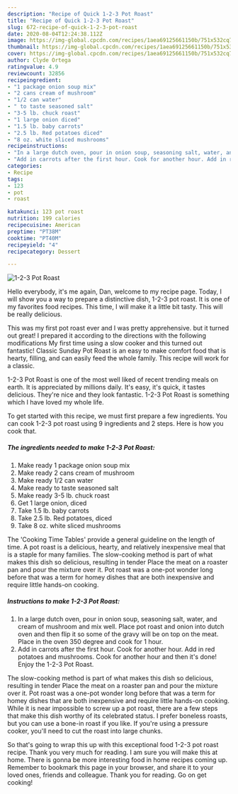 ```yaml
---
description: "Recipe of Quick 1-2-3 Pot Roast"
title: "Recipe of Quick 1-2-3 Pot Roast"
slug: 672-recipe-of-quick-1-2-3-pot-roast
date: 2020-08-04T12:24:38.112Z
image: https://img-global.cpcdn.com/recipes/1aea69125661150b/751x532cq70/1-2-3-pot-roast-recipe-main-photo.jpg
thumbnail: https://img-global.cpcdn.com/recipes/1aea69125661150b/751x532cq70/1-2-3-pot-roast-recipe-main-photo.jpg
cover: https://img-global.cpcdn.com/recipes/1aea69125661150b/751x532cq70/1-2-3-pot-roast-recipe-main-photo.jpg
author: Clyde Ortega
ratingvalue: 4.9
reviewcount: 32856
recipeingredient:
- "1 package onion soup mix"
- "2 cans cream of mushroom"
- "1/2 can water"
- " to taste seasoned salt"
- "3-5 lb. chuck roast"
- "1 large onion diced"
- "1.5 lb. baby carrots"
- "2.5 lb. Red potatoes diced"
- "8 oz. white sliced mushrooms"
recipeinstructions:
- "In a large dutch oven, pour in onion soup, seasoning salt, water, and cream of mushroom and mix well. Place pot roast and onion into dutch oven and then flip it so some of the gravy will be on top on the meat. Place in the oven 350 degree and cook for 1 hour."
- "Add in carrots after the first hour. Cook for another hour. Add in red potatoes and mushrooms. Cook for another hour and then it&#39;s done! Enjoy the 1-2-3 Pot Roast."
categories:
- Recipe
tags:
- 123
- pot
- roast

katakunci: 123 pot roast 
nutrition: 199 calories
recipecuisine: American
preptime: "PT38M"
cooktime: "PT40M"
recipeyield: "4"
recipecategory: Dessert

---
```



![1-2-3 Pot Roast](https://img-global.cpcdn.com/recipes/1aea69125661150b/751x532cq70/1-2-3-pot-roast-recipe-main-photo.jpg)

Hello everybody, it's me again, Dan, welcome to my recipe page. Today, I will show you a way to prepare a distinctive dish, 1-2-3 pot roast. It is one of my favorites food recipes. This time, I will make it a little bit tasty. This will be really delicious.

This was my first pot roast ever and I was pretty apprehensive. but it turned out great! I prepared it according to the directions with the following modifications My first time using a slow cooker and this turned out fantastic! Classic Sunday Pot Roast is an easy to make comfort food that is hearty, filling, and can easily feed the whole family. This recipe will work for a classic.

1-2-3 Pot Roast is one of the most well liked of recent trending meals on earth. It is appreciated by millions daily. It's easy, it's quick, it tastes delicious. They're nice and they look fantastic. 1-2-3 Pot Roast is something which I have loved my whole life.


To get started with this recipe, we must first prepare a few ingredients. You can cook 1-2-3 pot roast using 9 ingredients and 2 steps. Here is how you cook that.

<!--inarticleads1-->

##### The ingredients needed to make 1-2-3 Pot Roast:

1. Make ready 1 package onion soup mix
1. Make ready 2 cans cream of mushroom
1. Make ready 1/2 can water
1. Make ready  to taste seasoned salt
1. Make ready 3-5 lb. chuck roast
1. Get 1 large onion, diced
1. Take 1.5 lb. baby carrots
1. Take 2.5 lb. Red potatoes, diced
1. Take 8 oz. white sliced mushrooms


The &#39;Cooking Time Tables&#39; provide a general guideline on the length of time. A pot roast is a delicious, hearty, and relatively inexpensive meal that is a staple for many families. The slow-cooking method is part of what makes this dish so delicious, resulting in tender Place the meat on a roaster pan and pour the mixture over it. Pot roast was a one-pot wonder long before that was a term for homey dishes that are both inexpensive and require little hands-on cooking. 

<!--inarticleads2-->

##### Instructions to make 1-2-3 Pot Roast:

1. In a large dutch oven, pour in onion soup, seasoning salt, water, and cream of mushroom and mix well. Place pot roast and onion into dutch oven and then flip it so some of the gravy will be on top on the meat. Place in the oven 350 degree and cook for 1 hour.
1. Add in carrots after the first hour. Cook for another hour. Add in red potatoes and mushrooms. Cook for another hour and then it&#39;s done! Enjoy the 1-2-3 Pot Roast.


The slow-cooking method is part of what makes this dish so delicious, resulting in tender Place the meat on a roaster pan and pour the mixture over it. Pot roast was a one-pot wonder long before that was a term for homey dishes that are both inexpensive and require little hands-on cooking. While it is near impossible to screw up a pot roast, there are a few steps that make this dish worthy of its celebrated status. I prefer boneless roasts, but you can use a bone-in roast if you like. If you&#39;re using a pressure cooker, you&#39;ll need to cut the roast into large chunks. 

So that's going to wrap this up with this exceptional food 1-2-3 pot roast recipe. Thank you very much for reading. I am sure you will make this at home. There is gonna be more interesting food in home recipes coming up. Remember to bookmark this page in your browser, and share it to your loved ones, friends and colleague. Thank you for reading. Go on get cooking!
